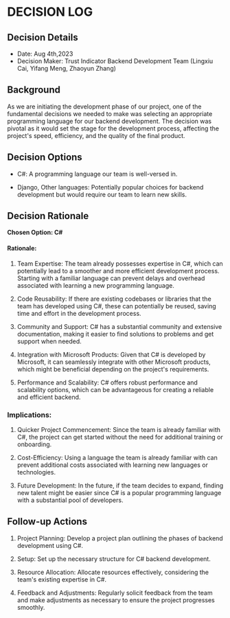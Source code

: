 # DECISION LOG 
## Decision Details 
- Date: Aug 4th,2023 
- Decision Maker: Trust Indicator Backend Development Team (Lingxiu Cai, Yifang Meng, Zhaoyun Zhang)
  
## Background 
As we are initiating the development phase of our project, one of the fundamental decisions we needed to make was selecting an appropriate programming language for our backend development. The decision was pivotal as it would set the stage for the development process, affecting the project's speed, efficiency, and the quality of the final product.

## Decision Options 

- C#: A programming language our team is well-versed in.

- Django, Other languages: Potentially popular choices for backend development but would require our team to learn new skills. 

## Decision Rationale 
**Chosen Option: C#**
#### Rationale:
1. Team Expertise: The team already possesses expertise in C#, which can potentially lead to a smoother and more efficient development process. Starting with a familiar language can prevent delays and overhead associated with learning a new programming language.

2. Code Reusability: If there are existing codebases or libraries that the team has developed using C#, these can potentially be reused, saving time and effort in the development process.

3. Community and Support: C# has a substantial community and extensive documentation, making it easier to find solutions to problems and get support when needed.

4. Integration with Microsoft Products: Given that C# is developed by Microsoft, it can seamlessly integrate with other Microsoft products, which might be beneficial depending on the project's requirements.

5. Performance and Scalability: C# offers robust performance and scalability options, which can be advantageous for creating a reliable and efficient backend.

### Implications:
1. Quicker Project Commencement: Since the team is already familiar with C#, the project can get started without the need for additional training or onboarding.

2. Cost-Efficiency: Using a language the team is already familiar with can prevent additional costs associated with learning new languages or technologies.

3. Future Development: In the future, if the team decides to expand, finding new talent might be easier since C# is a popular programming language with a substantial pool of developers.

## Follow-up Actions 
1. Project Planning: Develop a project plan outlining the phases of backend development using C#.

2. Setup: Set up the necessary structure for C# backend development.

3. Resource Allocation: Allocate resources effectively, considering the team's existing expertise in C#.

4. Feedback and Adjustments: Regularly solicit feedback from the team and make adjustments as necessary to ensure the project progresses smoothly.
